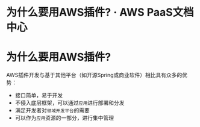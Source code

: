 # 为什么要用AWS插件? · AWS PaaS文档中心

# 为什么要用AWS插件?

AWS插件开发与基于其他平台（如开源Spring或商业软件）相比具有众多的优势：

  * 接口简单，易于开发
  * 不侵入底层框架，可以通过`应用`进行部署和分发
  * 满足开发者对`领域开发平台`的需要
  * 可以作为`应用`资源的一部分，进行集中管理